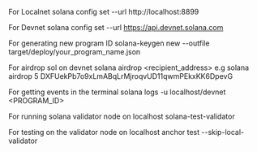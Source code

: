 For Localnet
solana config set --url http://localhost:8899

For Devnet
solana config set --url https://api.devnet.solana.com

For generating new program ID
solana-keygen new --outfile target/deploy/your_program_name.json

For airdrop sol on devnet
solana airdrop <amount> <recipient_address>
e.g solana airdrop 5 DXFUekPb7o9xLmABqLrMjroqvUD11qwmPEkxKK6DpevG

For getting events in the terminal
solana logs -u localhost/devnet <PROGRAM_ID>

For running solana validator node on localhost
solana-test-validator

For testing on the validator node on localhost
anchor test --skip-local-validator